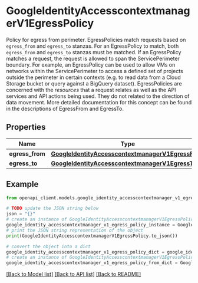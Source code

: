 # GoogleIdentityAccesscontextmanagerV1EgressPolicy

Policy for egress from perimeter. EgressPolicies match requests based on `egress_from` and `egress_to` stanzas. For an EgressPolicy to match, both `egress_from` and `egress_to` stanzas must be matched. If an EgressPolicy matches a request, the request is allowed to span the ServicePerimeter boundary. For example, an EgressPolicy can be used to allow VMs on networks within the ServicePerimeter to access a defined set of projects outside the perimeter in certain contexts (e.g. to read data from a Cloud Storage bucket or query against a BigQuery dataset). EgressPolicies are concerned with the *resources* that a request relates as well as the API services and API actions being used. They do not related to the direction of data movement. More detailed documentation for this concept can be found in the descriptions of EgressFrom and EgressTo.

## Properties

Name | Type | Description | Notes
------------ | ------------- | ------------- | -------------
**egress_from** | [**GoogleIdentityAccesscontextmanagerV1EgressFrom**](GoogleIdentityAccesscontextmanagerV1EgressFrom.md) |  | [optional] 
**egress_to** | [**GoogleIdentityAccesscontextmanagerV1EgressTo**](GoogleIdentityAccesscontextmanagerV1EgressTo.md) |  | [optional] 

## Example

```python
from openapi_client.models.google_identity_accesscontextmanager_v1_egress_policy import GoogleIdentityAccesscontextmanagerV1EgressPolicy

# TODO update the JSON string below
json = "{}"
# create an instance of GoogleIdentityAccesscontextmanagerV1EgressPolicy from a JSON string
google_identity_accesscontextmanager_v1_egress_policy_instance = GoogleIdentityAccesscontextmanagerV1EgressPolicy.from_json(json)
# print the JSON string representation of the object
print(GoogleIdentityAccesscontextmanagerV1EgressPolicy.to_json())

# convert the object into a dict
google_identity_accesscontextmanager_v1_egress_policy_dict = google_identity_accesscontextmanager_v1_egress_policy_instance.to_dict()
# create an instance of GoogleIdentityAccesscontextmanagerV1EgressPolicy from a dict
google_identity_accesscontextmanager_v1_egress_policy_from_dict = GoogleIdentityAccesscontextmanagerV1EgressPolicy.from_dict(google_identity_accesscontextmanager_v1_egress_policy_dict)
```
[[Back to Model list]](../README.md#documentation-for-models) [[Back to API list]](../README.md#documentation-for-api-endpoints) [[Back to README]](../README.md)



